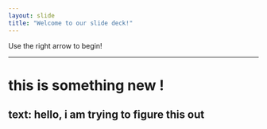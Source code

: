 ```yaml
---
layout: slide
title: "Welcome to our slide deck!"
---
```


Use the right arrow to begin!

---
# this is something new !

text: hello, i am trying to figure this out
---
